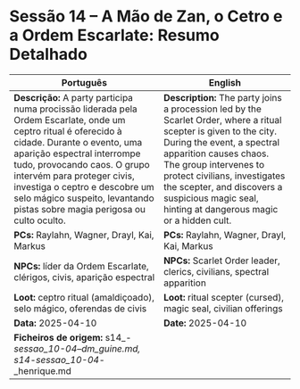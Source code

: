 

# Sessão 14 – A Mão de Zan, o Cetro e a Ordem Escarlate: Resumo Detalhado

| Português | English |
|-----------|---------|
| **Descrição:** A party participa numa procissão liderada pela Ordem Escarlate, onde um ceptro ritual é oferecido à cidade. Durante o evento, uma aparição espectral interrompe tudo, provocando caos. O grupo intervém para proteger civis, investiga o ceptro e descobre um selo mágico suspeito, levantando pistas sobre magia perigosa ou culto oculto. | **Description:** The party joins a procession led by the Scarlet Order, where a ritual scepter is given to the city. During the event, a spectral apparition causes chaos. The group intervenes to protect civilians, investigates the scepter, and discovers a suspicious magic seal, hinting at dangerous magic or a hidden cult. |
| **PCs:** Raylahn, Wagner, Drayl, Kai, Markus | **PCs:** Raylahn, Wagner, Drayl, Kai, Markus |
| **NPCs:** líder da Ordem Escarlate, clérigos, civis, aparição espectral | **NPCs:** Scarlet Order leader, clerics, civilians, spectral apparition |
| **Loot:** ceptro ritual (amaldiçoado), selo mágico, oferendas de civis | **Loot:** ritual scepter (cursed), magic seal, civilian offerings |
| **Data:** 2025-04-10 | **Date:** 2025-04-10 |
| **Ficheiros de origem:** s14_-_sessao_10-04_–_dm_guine.md, s14_-_sessao_10-04_-_henrique.md |
